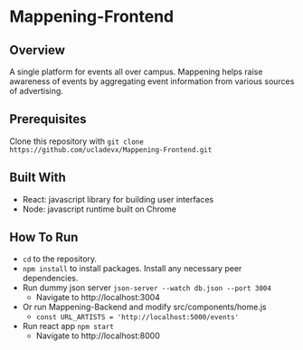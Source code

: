 # Mappening-Frontend

## Overview
A single platform for events all over campus. Mappening helps raise awareness of events by aggregating event information from various sources of advertising.

## Prerequisites
Clone this repository with `git clone https://github.com/ucladevx/Mappening-Frontend.git`

## Built With
* React: javascript library for building user interfaces
* Node: javascript runtime built on Chrome

## How To Run
* `cd` to the repository.
* `npm install` to install packages. Install any necessary peer dependencies.
* Run dummy json server `json-server --watch db.json --port 3004`
    * Navigate to http://localhost:3004
* Or run Mappening-Backend and modify src/components/home.js
    * `const URL_ARTISTS = 'http://localhost:5000/events'`
* Run react app `npm start`
    * Navigate to http://localhost:8000
